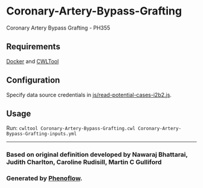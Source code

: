 # Coronary-Artery-Bypass-Grafting

Coronary Artery Bypass Grafting - PH355

## Requirements

[Docker](https://docs.docker.com/install/) and [CWLTool](https://github.com/common-workflow-language/cwltool#install)

## Configuration

Specify data source credentials in [js/read-potential-cases-i2b2.js](js/read-potential-cases-i2b2.js).

## Usage

Run: `cwltool Coronary-Artery-Bypass-Grafting.cwl Coronary-Artery-Bypass-Grafting-inputs.yml`

***

### Based on original definition developed by Nawaraj Bhattarai, Judith Charlton, Caroline Rudisill, Martin C Gulliford
### Generated by [Phenoflow](https://kclhi.org/phenoflow).
